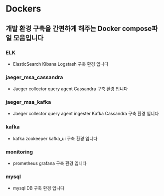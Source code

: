 # Dockers

## 개발 환경 구축을 간편하게 해주는 Docker compose파일 모음입니다

### ELK
* ElasticSearch Kibana Logstash 구축 환경 입니다

### jaeger_msa_cassandra
* Jaeger collector query agent Cassandra 구축 환경 입니다

### jaeger_msa_kafka
* Jaeger collector query agent ingester Kafka Cassandra 구축 환경 입니다

### kafka
* kafka zookeeper kafka_ui 구축 환경 입니다

### monitoring
* prometheus grafana 구축 환경 입니다

### mysql
* mysql DB 구축 환경 입니다
